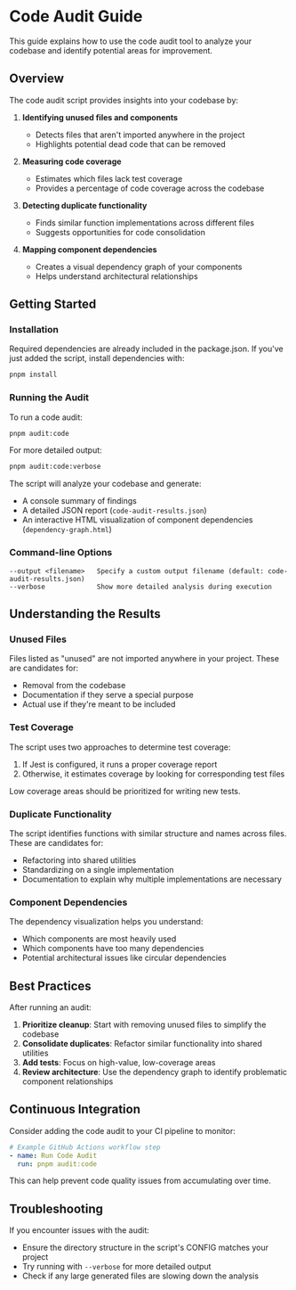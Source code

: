 # Code Audit Guide

This guide explains how to use the code audit tool to analyze your codebase and identify potential areas for improvement.

## Overview

The code audit script provides insights into your codebase by:

1. **Identifying unused files and components**

   - Detects files that aren't imported anywhere in the project
   - Highlights potential dead code that can be removed

2. **Measuring code coverage**

   - Estimates which files lack test coverage
   - Provides a percentage of code coverage across the codebase

3. **Detecting duplicate functionality**

   - Finds similar function implementations across different files
   - Suggests opportunities for code consolidation

4. **Mapping component dependencies**
   - Creates a visual dependency graph of your components
   - Helps understand architectural relationships

## Getting Started

### Installation

Required dependencies are already included in the package.json. If you've just added the script, install dependencies with:

```bash
pnpm install
```

### Running the Audit

To run a code audit:

```bash
pnpm audit:code
```

For more detailed output:

```bash
pnpm audit:code:verbose
```

The script will analyze your codebase and generate:

- A console summary of findings
- A detailed JSON report (`code-audit-results.json`)
- An interactive HTML visualization of component dependencies (`dependency-graph.html`)

### Command-line Options

```
--output <filename>   Specify a custom output filename (default: code-audit-results.json)
--verbose             Show more detailed analysis during execution
```

## Understanding the Results

### Unused Files

Files listed as "unused" are not imported anywhere in your project. These are candidates for:

- Removal from the codebase
- Documentation if they serve a special purpose
- Actual use if they're meant to be included

### Test Coverage

The script uses two approaches to determine test coverage:

1. If Jest is configured, it runs a proper coverage report
2. Otherwise, it estimates coverage by looking for corresponding test files

Low coverage areas should be prioritized for writing new tests.

### Duplicate Functionality

The script identifies functions with similar structure and names across files. These are candidates for:

- Refactoring into shared utilities
- Standardizing on a single implementation
- Documentation to explain why multiple implementations are necessary

### Component Dependencies

The dependency visualization helps you understand:

- Which components are most heavily used
- Which components have too many dependencies
- Potential architectural issues like circular dependencies

## Best Practices

After running an audit:

1. **Prioritize cleanup**: Start with removing unused files to simplify the codebase
2. **Consolidate duplicates**: Refactor similar functionality into shared utilities
3. **Add tests**: Focus on high-value, low-coverage areas
4. **Review architecture**: Use the dependency graph to identify problematic component relationships

## Continuous Integration

Consider adding the code audit to your CI pipeline to monitor:

```yaml
# Example GitHub Actions workflow step
- name: Run Code Audit
  run: pnpm audit:code
```

This can help prevent code quality issues from accumulating over time.

## Troubleshooting

If you encounter issues with the audit:

- Ensure the directory structure in the script's CONFIG matches your project
- Try running with `--verbose` for more detailed output
- Check if any large generated files are slowing down the analysis
